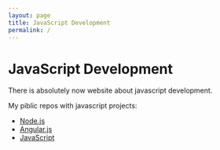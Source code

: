 ```yaml
---
layout: page
title: JavaScript Development
permalink: /
---
```


# JavaScript Development

There is absolutely now website about javascript development.

My piblic repos with javascript projects:

<ul>
    <li><a href="https://github.com/marley-nodejs">Node.js</a></li>
    <li><a href="https://github.com/marley-angularjs">Angular.js</a></li>
    <li><a href="https://github.com/marley-js">JavaScript</a></li>
</ul>
